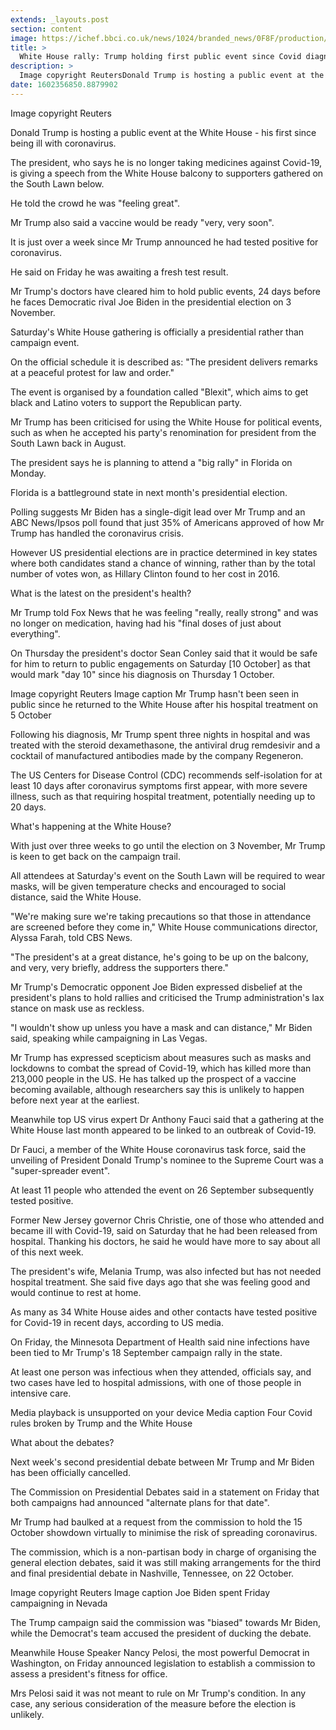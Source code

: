 ```yaml
--- 
extends: _layouts.post 
section: content 
image: https://ichef.bbci.co.uk/news/1024/branded_news/0F8F/production/_114838930_6b4f7678-5444-41bd-a5cb-2b095cdb689d.jpg 
title: > 
  White House rally: Trump holding first public event since Covid diagnosis 
description: > 
  Image copyright ReutersDonald Trump is hosting a public event at the White House - his first since being ill with coronavirus.It is just over a week since Mr Trump announced he had tested positive for coronavirus.Saturday's White House gathering is officially a presidential rather than campaign event.Polling suggests Mr Biden has a single-digit lead over Mr Trump and an ABC News/Ipsos poll found that just 35% of Americans approved of how Mr Trump has handled the coronavirus crisis.As many as 34 White House aides and other contacts have tested positive for Covid-19 in recent days, according to US media. 
date: 1602356850.8879902 
--- 
```

Image copyright Reuters

Donald Trump is hosting a public event at the White House - his first since being ill with coronavirus.

The president, who says he is no longer taking medicines against Covid-19, is giving a speech from the White House balcony to supporters gathered on the South Lawn below.

He told the crowd he was "feeling great".

Mr Trump also said a vaccine would be ready "very, very soon".

It is just over a week since Mr Trump announced he had tested positive for coronavirus.

He said on Friday he was awaiting a fresh test result.

Mr Trump's doctors have cleared him to hold public events, 24 days before he faces Democratic rival Joe Biden in the presidential election on 3 November.

Saturday's White House gathering is officially a presidential rather than campaign event.

On the official schedule it is described as: "The president delivers remarks at a peaceful protest for law and order."

The event is organised by a foundation called "Blexit", which aims to get black and Latino voters to support the Republican party.

Mr Trump has been criticised for using the White House for political events, such as when he accepted his party's renomination for president from the South Lawn back in August.

The president says he is planning to attend a "big rally" in Florida on Monday.

Florida is a battleground state in next month's presidential election.

Polling suggests Mr Biden has a single-digit lead over Mr Trump and an ABC News/Ipsos poll found that just 35% of Americans approved of how Mr Trump has handled the coronavirus crisis.

However US presidential elections are in practice determined in key states where both candidates stand a chance of winning, rather than by the total number of votes won, as Hillary Clinton found to her cost in 2016.

What is the latest on the president's health?

Mr Trump told Fox News that he was feeling "really, really strong" and was no longer on medication, having had his "final doses of just about everything".

On Thursday the president's doctor Sean Conley said that it would be safe for him to return to public engagements on Saturday [10 October] as that would mark "day 10" since his diagnosis on Thursday 1 October.

Image copyright Reuters Image caption Mr Trump hasn't been seen in public since he returned to the White House after his hospital treatment on 5 October

Following his diagnosis, Mr Trump spent three nights in hospital and was treated with the steroid dexamethasone, the antiviral drug remdesivir and a cocktail of manufactured antibodies made by the company Regeneron.

The US Centers for Disease Control (CDC) recommends self-isolation for at least 10 days after coronavirus symptoms first appear, with more severe illness, such as that requiring hospital treatment, potentially needing up to 20 days.

What's happening at the White House?

With just over three weeks to go until the election on 3 November, Mr Trump is keen to get back on the campaign trail.

All attendees at Saturday's event on the South Lawn will be required to wear masks, will be given temperature checks and encouraged to social distance, said the White House.

"We're making sure we're taking precautions so that those in attendance are screened before they come in," White House communications director, Alyssa Farah, told CBS News.

"The president's at a great distance, he's going to be up on the balcony, and very, very briefly, address the supporters there."

Mr Trump's Democratic opponent Joe Biden expressed disbelief at the president's plans to hold rallies and criticised the Trump administration's lax stance on mask use as reckless.

"I wouldn't show up unless you have a mask and can distance," Mr Biden said, speaking while campaigning in Las Vegas.

Mr Trump has expressed scepticism about measures such as masks and lockdowns to combat the spread of Covid-19, which has killed more than 213,000 people in the US. He has talked up the prospect of a vaccine becoming available, although researchers say this is unlikely to happen before next year at the earliest.

Meanwhile top US virus expert Dr Anthony Fauci said that a gathering at the White House last month appeared to be linked to an outbreak of Covid-19.

Dr Fauci, a member of the White House coronavirus task force, said the unveiling of President Donald Trump's nominee to the Supreme Court was a "super-spreader event".

At least 11 people who attended the event on 26 September subsequently tested positive.

Former New Jersey governor Chris Christie, one of those who attended and became ill with Covid-19, said on Saturday that he had been released from hospital. Thanking his doctors, he said he would have more to say about all of this next week.

The president's wife, Melania Trump, was also infected but has not needed hospital treatment. She said five days ago that she was feeling good and would continue to rest at home.

As many as 34 White House aides and other contacts have tested positive for Covid-19 in recent days, according to US media.

On Friday, the Minnesota Department of Health said nine infections have been tied to Mr Trump's 18 September campaign rally in the state.

At least one person was infectious when they attended, officials say, and two cases have led to hospital admissions, with one of those people in intensive care.

Media playback is unsupported on your device Media caption Four Covid rules broken by Trump and the White House

What about the debates?

Next week's second presidential debate between Mr Trump and Mr Biden has been officially cancelled.

The Commission on Presidential Debates said in a statement on Friday that both campaigns had announced "alternate plans for that date".

Mr Trump had baulked at a request from the commission to hold the 15 October showdown virtually to minimise the risk of spreading coronavirus.

The commission, which is a non-partisan body in charge of organising the general election debates, said it was still making arrangements for the third and final presidential debate in Nashville, Tennessee, on 22 October.

Image copyright Reuters Image caption Joe Biden spent Friday campaigning in Nevada

The Trump campaign said the commission was "biased" towards Mr Biden, while the Democrat's team accused the president of ducking the debate.

Meanwhile House Speaker Nancy Pelosi, the most powerful Democrat in Washington, on Friday announced legislation to establish a commission to assess a president's fitness for office.

Mrs Pelosi said it was not meant to rule on Mr Trump's condition. In any case, any serious consideration of the measure before the election is unlikely.